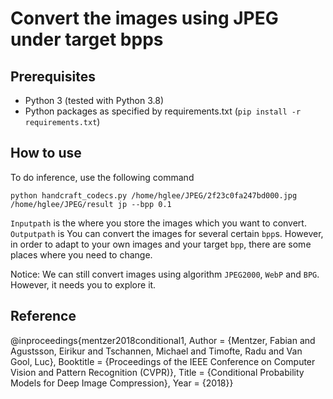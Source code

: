 # Convert the images using JPEG under target bpps

## Prerequisites

- Python 3 (tested with Python 3.8)
- Python packages as specified by requirements.txt (`pip install -r requirements.txt`)

## How to use 

To do inference, use the following command

    python handcraft_codecs.py /home/hglee/JPEG/2f23c0fa247bd000.jpg /home/hglee/JPEG/result jp --bpp 0.1
    
`Inputpath` is the where you store the images which you want to convert. `Outputpath` is You can convert the images for several certain `bpp`s.
However, in order to adapt to your own images and your target `bpp`, there are some places where you need to change.


Notice: We can still convert images using algorithm `JPEG2000`, `WebP` and `BPG`. However, it needs you to explore it.

## Reference
@inproceedings{mentzer2018conditional1,
    Author = {Mentzer, Fabian and Agustsson, Eirikur and Tschannen, Michael and Timofte, Radu and Van Gool, Luc},
    Booktitle = {Proceedings of the IEEE Conference on Computer Vision and Pattern Recognition (CVPR)},
    Title = {Conditional Probability Models for Deep Image Compression},
    Year = {2018}}

